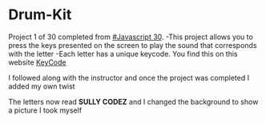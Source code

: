 # Drum-Kit
Project 1 of 30 completed from [#Javascript 30](https://courses.wesbos.com/account).
-This project allows you to press the keys presented on the screen to play the sound that corresponds with the letter
-Each letter has a unique keycode. You find this on this website [KeyCode](https://www.toptal.com/developers/keycode/for/z)

I followed along with the instructor and once the project was completed I added my own twist

The letters now read **SULLY CODEZ** and I changed the background to show a picture I took myself 